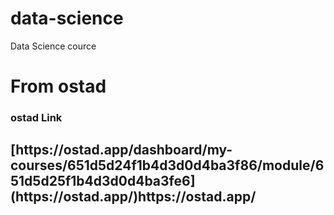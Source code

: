# data-science
Data Science cource
<h1>From ostad
  <h3>ostad Link</h3>
<h2>[https://ostad.app/dashboard/my-courses/651d5d24f1b4d3d0d4ba3f86/module/651d5d25f1b4d3d0d4ba3fe6](https://ostad.app/)https://ostad.app/</h2>
</h1>
